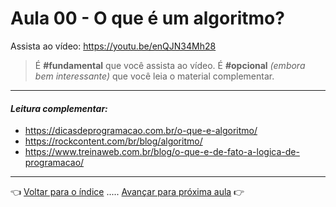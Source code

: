 # Aula 00 - O que é um algoritmo?

Assista ao vídeo: https://youtu.be/enQJN34Mh28

> É **#fundamental** que você assista ao vídeo. É **#opcional** _(embora bem interessante)_ que você leia o material complementar.

---

#### _Leitura complementar:_
* https://dicasdeprogramacao.com.br/o-que-e-algoritmo/
* https://rockcontent.com/br/blog/algoritmo/
* https://www.treinaweb.com.br/blog/o-que-e-de-fato-a-logica-de-programacao/

---

:point_left: [Voltar para o índice](../material.md#algoritmos-e-lógica-de-programação-fundamental) ..... [Avançar para próxima aula](../aula01/aula.md) :point_right: